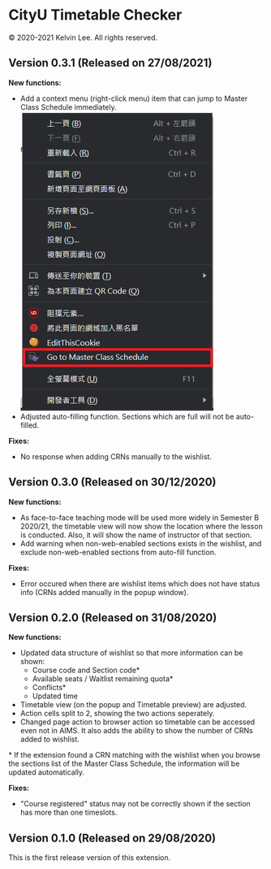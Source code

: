 # CityU Timetable Checker

&copy; 2020-2021 Kelvin Lee. All rights reserved.

## Version 0.3.1 (Released on 27/08/2021)

**New functions:**

- Add a context menu (right-click menu) item that can jump to Master Class Schedule immediately.
![Example image of context menu item](context.png)
- Adjusted auto-filling function. Sections which are full will not be auto-filled.

**Fixes:**

- No response when adding CRNs manually to the wishlist.

## Version 0.3.0 (Released on 30/12/2020)

**New functions:**

- As face-to-face teaching mode will be used more widely in Semester B 2020/21, the timetable view will now show the location where the lesson is conducted. Also, it will show the name of instructor of that section.
- Add warning when non-web-enabled sections exists in the wishlist, and exclude non-web-enabled sections from auto-fill function.

**Fixes:**

- Error occured when there are wishlist items which does not have status info (CRNs added manually in the popup window).

## Version 0.2.0 (Released on 31/08/2020)

**New functions:**

- Updated data structure of wishlist so that more information can be shown:
    - Course code and Section code*
    - Available seats / Waitlist remaining quota*
    - Conflicts*
    - Updated time
- Timetable view (on the popup and Timetable preview) are adjusted.
- Action cells split to 2, showing the two actions seperately.
- Changed page action to browser action so timetable can be accessed even not in AIMS. It also adds the ability to show the number of CRNs added to wishlist.

\* If the extension found a CRN matching with the wishlist when you browse the sections list of the Master Class Schedule, the information will be updated automatically.

**Fixes:**

- "Course registered" status may not be correctly shown if the section has more than one timeslots.

## Version 0.1.0 (Released on 29/08/2020)

This is the first release version of this extension.